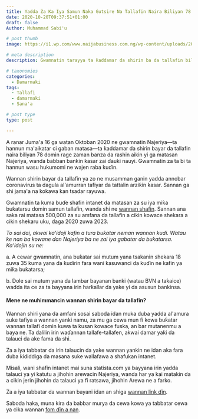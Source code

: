 ```yaml
---
title: Yadda Za Ka Iya Samun Naka Gutsire Na Tallafin Naira Biliyan 78 Na Sana'a Ga Matasa Daga Gwamnatin Tarayya
date: 2020-10-20T09:37:51+01:00
draft: false
Author: Muhammad Sabi'u

# post thumb
image: https://i1.wp.com/www.naijabusiness.com.ng/wp-content/uploads/2020/10/Nigeria-Youth-Investment-Fund-NYIF-Application-Portal.jpg

# meta description
description: Gwamnatin tarayya ta ƙaddamar da shirin ba da tallafin biliyan 78 ga matasa cikin shekara uku. Shiga nan domin ƙarin bayani

# taxonomies
categories:
  - Damarmaki
tags:
  - Tallafi
  - damarmaki
  - Sana'a

# post type
type: post

---
```


A ranar Juma'a 16 ga watan Oktoban 2020 ne gwamnatin Najeriya—ta hannun ma'aikatar ci gaban matasa—ta ƙaddamar da shirin bayar da tallafin naira biliyan 78 domin rage zaman banza da rashin aikin yi ga matasan Najeriya, wanda babban bankin ƙasar zai ɗauki nauyi. Gwamnatin za ta bi ta hannun wasu hukumomi ne wajen raba kuɗin.

Wannan shirin bayar da tallafin ya zo ne musamman ganin yadda annobar coronavirus ta dagula al'amurran tafiyar da tattalin arziƙin ƙasar. Sannan ga shi jama'a na kokawa kan tsadar rayuwa.

Gwamnatin ta kuma buɗe shafin intanet da matasan za su iya miƙa buƙatarsu domin samun tallafin, wanda shi ne [wannan shafin](http://nyif.nmfb.com.ng). Sannan ana saka rai matasa 500,000 za su amfana da tallafin a cikin kowace shekara a cikin shekaru uku, daga 2020 zuwa 2023.

_To sai dai, akwai ka'idoji kafin a tura buƙatar neman wannan kuɗi. Watau ke nan ba kowane ɗan Najeriya ba ne zai iya gabatar da buƙatarsa. Ka'idojin su ne:_

a. A cewar gwamnatin, ana buƙatar sai mutum yana tsakanin shekara 18 zuwa 35 kuma yana da ƙudirin fara wani kasuwanci da kuɗin ne kafin ya miƙa buƙatarsa;

b. Dole sai mutum yana da lambar bayanan banki (watau BVN a taƙaice) wadda ita ce za ta bayyana irin harƙallar da yake yi da asusun bankinsa.

#### Mene ne muhimmancin wannan shirin bayar da tallafin? ####

Wannan shiri yana da amfani sosai saboda idan muka duba yadda al'amura suke tafiya a wannan yanki namu, za mu ga cewa mun fi kowa buƙatar wannan tallafi domin kuwa ta  kusan kowace fuska, an bar mutanenmu a baya ne. Ta dalilin irin waɗannan tallafe-tallafen, akwai damar yaƙi da talauci da ake fama da shi.

Za a iya tabbatar da irin talaucin da yake wannan yankin ne idan aka fara duba ƙididdiga da masana suke wallafawa a shafukan intanet. 

Misali, wani shafin intanet mai suna statista.com ya bayyana irin yadda talauci ya yi katutu a jihohin arewacin Najeriya, wanda har ya kai matakin da a cikin jerin jihohin da talauci ya fi ratsawa, jihohin Arewa ne a farko.

 Za a iya tabbatar da wannan bayani idan an shiga [wannan link ɗin](https://www.statista.com/statistics/1121438/poverty-headcount-rate-in-nigeria-by-state/#:~:text=In%20Lagos%2C%20this%20figure%20equaled,in%20Nigeria%20lived%20in%20poverty.).

Saboda haka, muna kira da babbar murya da cewa kowa ya tabbatar cewa ya cika wannan [fom ɗin a nan](http://nyif.nmfb.com.ng).


